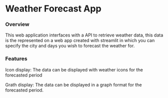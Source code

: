 # Weather Forecast App  

### Overview
This web application interfaces with a API to retrieve
weather data, this data is the represented on a web app
created with streamlit in which you can specify the city and
days you wish to forecast the weather for.

### Features

Icon display: The data can be displayed with weather icons for the
forecasted period

Grath display: The data can be displayed in a graph format for the forecasted
period.

